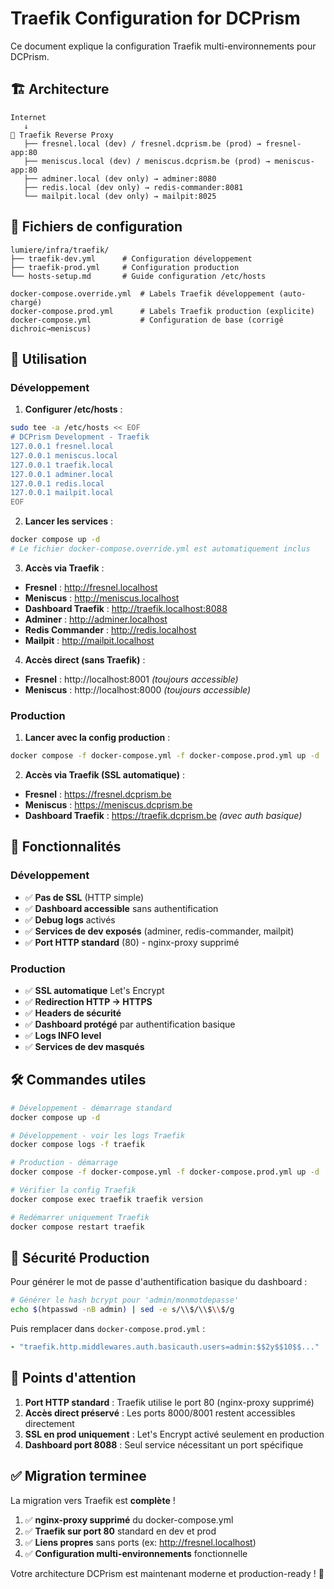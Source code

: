 # Traefik Configuration for DCPrism

Ce document explique la configuration Traefik multi-environnements pour DCPrism.

## 🏗️ Architecture

```
Internet
   ↓
🔀 Traefik Reverse Proxy
   ├── fresnel.local (dev) / fresnel.dcprism.be (prod) → fresnel-app:80
   ├── meniscus.local (dev) / meniscus.dcprism.be (prod) → meniscus-app:80
   ├── adminer.local (dev only) → adminer:8080
   ├── redis.local (dev only) → redis-commander:8081
   └── mailpit.local (dev only) → mailpit:8025
```

## 📁 Fichiers de configuration

```
lumiere/infra/traefik/
├── traefik-dev.yml      # Configuration développement
├── traefik-prod.yml     # Configuration production
└── hosts-setup.md       # Guide configuration /etc/hosts

docker-compose.override.yml  # Labels Traefik développement (auto-chargé)
docker-compose.prod.yml      # Labels Traefik production (explicite)
docker-compose.yml           # Configuration de base (corrigé dichroic→meniscus)
```

## 🚀 Utilisation

### Développement

1. **Configurer /etc/hosts** :
```bash
sudo tee -a /etc/hosts << EOF
# DCPrism Development - Traefik
127.0.0.1 fresnel.local
127.0.0.1 meniscus.local
127.0.0.1 traefik.local
127.0.0.1 adminer.local
127.0.0.1 redis.local
127.0.0.1 mailpit.local
EOF
```

2. **Lancer les services** :
```bash
docker compose up -d
# Le fichier docker-compose.override.yml est automatiquement inclus
```

3. **Accès via Traefik** :
- **Fresnel** : http://fresnel.localhost
- **Meniscus** : http://meniscus.localhost
- **Dashboard Traefik** : http://traefik.localhost:8088
- **Adminer** : http://adminer.localhost
- **Redis Commander** : http://redis.localhost
- **Mailpit** : http://mailpit.localhost

4. **Accès direct (sans Traefik)** :
- **Fresnel** : http://localhost:8001 *(toujours accessible)*
- **Meniscus** : http://localhost:8000 *(toujours accessible)*

### Production

1. **Lancer avec la config production** :
```bash
docker compose -f docker-compose.yml -f docker-compose.prod.yml up -d
```

2. **Accès via Traefik (SSL automatique)** :
- **Fresnel** : https://fresnel.dcprism.be
- **Meniscus** : https://meniscus.dcprism.be
- **Dashboard Traefik** : https://traefik.dcprism.be *(avec auth basique)*

## 🔧 Fonctionnalités

### Développement
- ✅ **Pas de SSL** (HTTP simple)
- ✅ **Dashboard accessible** sans authentification
- ✅ **Debug logs** activés
- ✅ **Services de dev exposés** (adminer, redis-commander, mailpit)
- ✅ **Port HTTP standard** (80) - nginx-proxy supprimé

### Production
- ✅ **SSL automatique** Let's Encrypt
- ✅ **Redirection HTTP → HTTPS**
- ✅ **Headers de sécurité**
- ✅ **Dashboard protégé** par authentification basique
- ✅ **Logs INFO level**
- ✅ **Services de dev masqués**

## 🛠️ Commandes utiles

```bash
# Développement - démarrage standard
docker compose up -d

# Développement - voir les logs Traefik
docker compose logs -f traefik

# Production - démarrage
docker compose -f docker-compose.yml -f docker-compose.prod.yml up -d

# Vérifier la config Traefik
docker compose exec traefik traefik version

# Redémarrer uniquement Traefik
docker compose restart traefik
```

## 🔐 Sécurité Production

Pour générer le mot de passe d'authentification basique du dashboard :

```bash
# Générer le hash bcrypt pour 'admin/monmotdepasse'
echo $(htpasswd -nB admin) | sed -e s/\\$/\\$\\$/g
```

Puis remplacer dans `docker-compose.prod.yml` :
```yaml
- "traefik.http.middlewares.auth.basicauth.users=admin:$$2y$$10$$..."
```

## 🚨 **Points d'attention**

1. **Port HTTP standard** : Traefik utilise le port 80 (nginx-proxy supprimé)
2. **Accès direct préservé** : Les ports 8000/8001 restent accessibles directement
3. **SSL en prod uniquement** : Let's Encrypt activé seulement en production
4. **Dashboard port 8088** : Seul service nécessitant un port spécifique

## ✅ **Migration terminee**

La migration vers Traefik est **complète** !

1. ✅ **nginx-proxy supprimé** du docker-compose.yml
2. ✅ **Traefik sur port 80** standard en dev et prod
3. ✅ **Liens propres** sans ports (ex: http://fresnel.localhost)
4. ✅ **Configuration multi-environnements** fonctionnelle

Votre architecture DCPrism est maintenant moderne et production-ready ! 🚀
